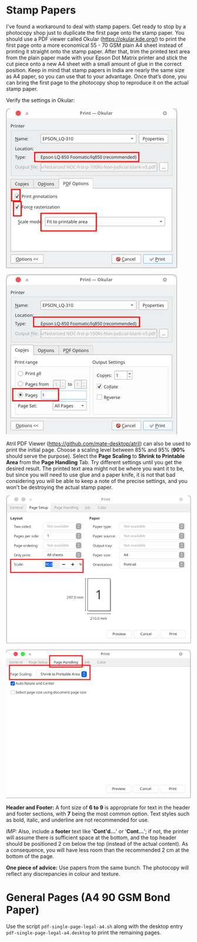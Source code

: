 # Stamp Papers

I've found a workaround to deal with stamp papers. Get ready to stop by a photocopy shop just to duplicate the first page onto the stamp paper. You should use a PDF viewer called Okular (https://okular.kde.org/) to print the first page onto a more economical 55 - 70 GSM plain A4 sheet instead of printing it straight onto the stamp paper. After that, trim the printed text area from the plain paper made with your Epson Dot Matrix printer and stick the cut piece onto a new A4 sheet with a small amount of glue in the correct position. Keep in mind that stamp papers in India are nearly the same size as A4 paper, so you can use that to your advantage. Once that’s done, you can bring the first page to the photocopy shop to reproduce it on the actual stamp paper.

Verify the settings in Okular:

![2025-07-14-22-00-40-image.png](assets/dade5ddff95b380f35cdf235fdb06a7dbed021f8.png)

![2025-07-14-22-02-10-image.png](assets/a0137bd718e770528d9f23ddd5a9d5989e683480.png)

Atril PDF Viewer (https://github.com/mate-desktop/atril) can also be used to print the initial page. Choose a scaling level between 85% and 95% (**90%** should serve the purpose). Select the **Page Scaling** to **Shrink to Printable Area** from the **Page Handling** Tab. Try different settings until you get the desired result. The printed text area might not be where you want it to be, but since you will need to use glue and a paper knife, it is not that bad considering you will be able to keep a note of the precise settings, and you won't be destroying the actual stamp paper.

![](assets/2025-07-15-00-37-39-image.png)

![](assets/2025-07-15-00-39-16-image.png)

**Header and Footer:** A font size of **6 to 9** is appropriate for text in the header and footer sections, with **7** being the most common option. Text styles such as bold, italic, and underline are not recommended for use.

_IMP:_ Also, include a **footer** text like '**Cont'd...**' or '**Cont...**'; if not, the printer will assume there is sufficient space at the bottom, and the top header should be positioned 2 cm below the top (instead of the actual content). As a consequence, you will have less room than the recommended 2 cm at the bottom of the page.

**One piece of advice:** Use papers from the same bunch. The photocopy will reflect any discrepancies in colour and texture.

# General Pages (A4 90 GSM Bond Paper)

Use the script `pdf-single-page-legal-a4.sh` along with the desktop entry `pdf-single-page-legal-a4.desktop` to print the remaining pages.
